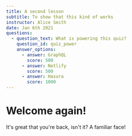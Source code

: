 ```yaml
---
title: A second lesson
subtitle: To show that this kind of works
instructor: Alice Smith
date: Jan 6th 2021
questions:
  - question_text: What is powering this quiz?
    question_id: quiz_power
    answer_options:
      - answer: GraphQL
        score: 500
      - answer: Netlify
        score: 500
      - answer: Hasura
        score: 1000
---
```


# Welcome again!

It's great that you're back, isn't it? A familiar face!
